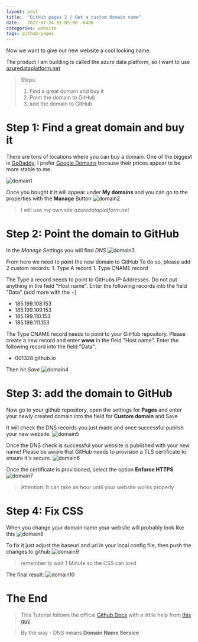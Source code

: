```yaml
---
layout: post
title:  "GitHub pages 2 | Get a custom domain name"
date:   2022-07-24 01:05:00 -0400
categories: website
tags: github-pages
---
```


Now we want to give our new website a cool looking name.

The product I am building is called the azure data platform, so I want to use [azuredataplatform.net](https:azuredataplatform.net)


> Steps:
> 1. Find a great domain and buy it
> 1. Point the domain to GitHub
> 1. add the domain to GitHub


# Step 1: Find a great domain and buy it
There are tons of locations where you can buy a domain.
One of the biggest is [GoDaddy](https://www.godaddy.com), I prefer [Google Domains](https://domains.google.com) because their prices appear to be more stable to me. 

![domain1](/assets/images/website_domain1.png)

Once you bought it it will appear under **My domains** and you can go to the properties with the **Manage** Button
![domain2](/assets/images/website_domain2.png)

> I will use my own site *azuredataplatform.net*

# Step 2: Point the domain to GitHub

In the *Manage* Settings you will find *DNS*
![domain3](/assets/images/website_domain3.png)

From here we need to point the new domain to GitHub
To do so, please add 2 custom records:
    1. Type A record
    1. Type CNAME record

The Type a record needs to point to GitHubs IP-Addresses. Do not put anything in the field "Host name".
Enter the following records into the field "Data" (add more with the +)
  * 185.199.108.153
  * 185.199.109.153
  * 185.199.110.153
  * 185.199.111.153

The Type CNAME record needs to point to your GitHub repository. Please create a new record and enter **www** in the field "Host name". 
Enter the following record into the field "Data".
  * 001328.github.io

Then hit *Save*
![domain4](/assets/images/website_domain4.png)


# Step 3: add the domain to GitHub

Now go to your github repository, open the settings for **Pages** and enter your newly created domain into the field for **Custom domain** and Save

It will check the DNS records you just made and once successful publish your new website.
![domain5](/assets/images/website_domain5.png)

Once the DNS check is successful your website is published with your new name!
Please be aware that GitHub needs to provision a TLS certificate to ensure it's secure.
![domain6](/assets/images/website_domain6.png)


Once the certificate is provisioned, select the option **Enforce HTTPS**
![domain7](/assets/images/website_domain7.png)

> Attention: It can take an hour until your website works properly

# Step 4: Fix CSS

When you change your domain name your website will probably look like this
![domain8](/assets/images/website_domain8.png)

To fix it just adjust the baseurl and url in your local config file, then push the changes to github
![domain9](/assets/images/website_domain9.png)

> remember to wait 1 Minute so the CSS can load

The final result:
![domain10](/assets/images/website_domain10.png)

# The End

> This Tutorial follows the offical [Github Docs](https://docs.github.com/en/pages/configuring-a-custom-domain-for-your-github-pages-site) with a littlle help from [this guy](https://hossainkhan.medium.com/using-custom-domain-for-github-pages-86b303d3918a)


> By the way - DNS means **Domain Name Service**